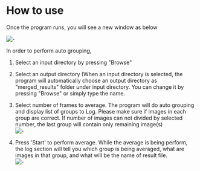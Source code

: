 # How to use

Once the program runs, you will see a new window as below

![-](/images/IM/im1.png)

In order to perform auto grouping,
1. Select an input directory by pressing "Browse"

2. Select an output directory (When an input directory is selected, the program will automatically choose an output directory as "merged_results" folder under input directory. You can change it by pressing "Browse" or simply type the name.

3. Select number of frames to average. The program will do auto grouping and display list of groups to Log. Please make sure if images in each group are correct. If number of images can not divided by selected number,
 the last group will contain only remaining image(s)<br/>![-](/images/IM/setting.png)

4. Press 'Start' to perform average. While the average is being perform, the log section will tell you which group is being averaged, what are images in that group, and what will be the name of result file. <br/>![-](/images/IM/start.png)